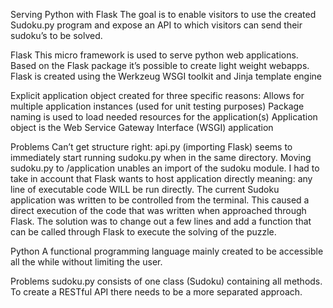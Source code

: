 Serving Python with Flask
The goal is to enable visitors to use the created Sudoku.py program and expose an API to which visitors can send their sudoku’s to be solved.

Flask
This micro framework is used to serve python web applications. Based on the Flask package it’s possible to create light weight webapps. Flask is created using the Werkzeug WSGI toolkit and Jinja template engine

Explicit application object created for three specific reasons:
Allows for multiple application instances (used for unit testing purposes)
Package naming is used to load needed resources for the application(s)
Application object is the Web Service Gateway Interface (WSGI) application

Problems
Can’t get structure right: api.py (importing Flask) seems to immediately start running sudoku.py when in the same directory. Moving sudoku.py to /application unables an import of the sudoku module. 
I had to take in account that Flask wants to host application directly meaning: any line of executable code WILL be run directly. The current Sudoku application was written to be controlled from the terminal. This caused a direct execution of the code that was written when approached through Flask. 
The solution was to change out a few lines and add a function that can be called through Flask to execute the solving of the puzzle.

Python
A functional programming language mainly created to be accessible all the while without limiting the user.

Problems
sudoku.py consists of one class (Sudoku) containing all methods. To create a RESTful API there needs to be a more separated approach.
